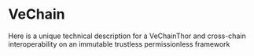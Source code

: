 # VeChain
Here is a unique technical description for a VeChainThor and cross-chain interoperability on an immutable trustless permissionless framework
